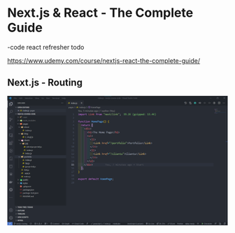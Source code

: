 # Next.js & React - The Complete Guide
-code react refresher todo

https://www.udemy.com/course/nextjs-react-the-complete-guide/

## Next.js - Routing
![nextjs-routing-01](public/images/nextjs-routing-01.png)